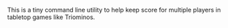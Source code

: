 This is a tiny command line utility to help keep score for multiple players in tabletop games like Triominos.
